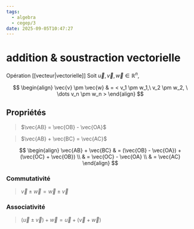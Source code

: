 ```yaml
---
tags:
  - algebra
  - cegep/3
date: 2025-09-05T10:47:27
---
```


# addition & soustraction vectorielle

Opération [[vecteur|vectorielle]]
Soit $\vec{u}, \vec{v}, \vec{w} \in \mathbb{R}^n$,

$$
\begin{align}
\vec{v} \pm \vec{w} & = < v_1 \pm w_1,\ v_2 \pm w_2, \ \dots v_n \pm w_n >
\end{align}
$$

## Propriétés

> $\vec{AB} = \vec{OB} - \vec{OA}$

> $\vec{AB} + \vec{BC} = \vec{AC}$

$$
\begin{align}
\vec{AB} + \vec{BC} & = (\vec{OB} - \vec{OA}) + (\vec{OC} + \vec{OB}) \\
 & = \vec{OC} - \vec{OA} \\
 & = \vec{AC}
\end{align}
$$

### Commutativité

> $\vec{v} \pm \vec{w} = \vec{w} \pm \vec{v}$

### Associativité

> $(\vec{u} \pm \vec{v}) + \vec{w} = \vec{u} + (\vec{v} + \vec{w})$